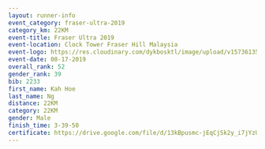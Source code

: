 ```yaml
---
layout: runner-info 
event_category: fraser-ultra-2019 
category_km: 22KM 
event-title: Fraser Ultra 2019 
event-location: Clock Tower Fraser Hill Malaysia 
event-logo: https://res.cloudinary.com/dykbosktl/image/upload/v1573613535/Logo/logo_mfst7w.jpg
event-date: 08-17-2019 
overall_rank: 52
gender_rank: 39
bib: 2233
first_name: Kah Hoe
last_name: Ng
distance: 22KM
category: 22KM
gender: Male
finish_time: 3-39-50
certificate: https://drive.google.com/file/d/13kBpusmc-jEqCjSk2y_i7jYzUifoFHix/view?usp=sharing
---
```


